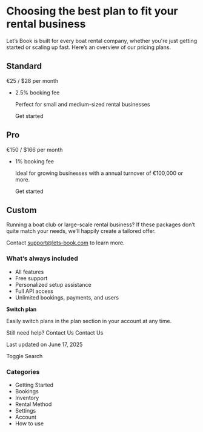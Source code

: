 Choosing the best plan to fit your rental business
==================================================

Let’s Book is built for every boat rental company, whether you're just getting started or scaling up fast. Here’s an overview of our pricing plans.

  

Standard
--------

€25 / $28 per month

* 2.5% booking fee

  Perfect for small and medium-sized rental businesses

  Get started

  

Pro
---

€150 / $166 per month

* 1% booking fee

  Ideal for growing businesses with a annual turnover of €100,000 or more.

  Get started

  

Custom
------

Running a boat club or large-scale rental business? If these packages don’t quite match your needs, we’ll happily create a tailored offer.

Contact support@lets-book.com to learn more.

  

### What’s always included

* All features
* Free support
* Personalized setup assistance
* Full API access
* Unlimited bookings, payments, and users

  

**Switch plan**

Easily switch plans in the plan section in your account at any time.

Still need help?
Contact Us
Contact Us

Last updated on June 17, 2025






Toggle Search

### Categories

* Getting Started
* Bookings
* Inventory
* Rental Method
* Settings
* Account
* How to use